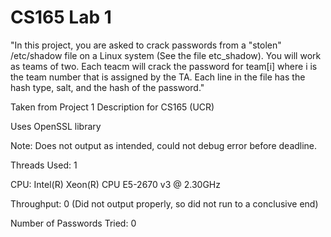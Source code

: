 # CS165 Lab 1

"In this project, you are asked to crack passwords from a "stolen" /etc/shadow file on a Linux system (See the file etc_shadow). You will work as teams of two. Each teacm will crack the password for team[i] where i is the team number that is assigned by the TA. Each line in the file has the hash type, salt, and the hash of the password."

Taken from Project 1 Description for CS165 (UCR)

Uses OpenSSL library

Note: Does not output as intended, could not debug error before deadline.

Threads Used: 1

CPU: Intel(R) Xeon(R) CPU E5-2670 v3 @ 2.30GHz

Throughput: 0 (Did not output properly, so did not run to a conclusive end)

Number of Passwords Tried: 0